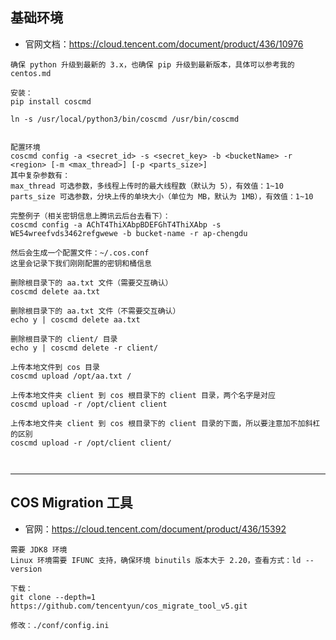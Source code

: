 

## 基础环境

- 官网文档：<https://cloud.tencent.com/document/product/436/10976>

```
确保 python 升级到最新的 3.x，也确保 pip 升级到最新版本，具体可以参考我的 centos.md

安装：
pip install coscmd

ln -s /usr/local/python3/bin/coscmd /usr/bin/coscmd


配置环境
coscmd config -a <secret_id> -s <secret_key> -b <bucketName> -r <region> [-m <max_thread>] [-p <parts_size>]
其中复杂参数有：
max_thread 可选参数，多线程上传时的最大线程数（默认为 5），有效值：1~10
parts_size 可选参数，分块上传的单块大小（单位为 MB，默认为 1MB），有效值：1~10

完整例子（相关密钥信息上腾讯云后台去看下）：
coscmd config -a AChT4ThiXAbpBDEFGhT4ThiXAbp -s WE54wreefvds3462refgwewe -b bucket-name -r ap-chengdu

然后会生成一个配置文件：~/.cos.conf
这里会记录下我们刚刚配置的密钥和桶信息

删除根目录下的 aa.txt 文件（需要交互确认）
coscmd delete aa.txt

删除根目录下的 aa.txt 文件（不需要交互确认）
echo y | coscmd delete aa.txt

删除根目录下的 client/ 目录
echo y | coscmd delete -r client/

上传本地文件到 cos 目录
coscmd upload /opt/aa.txt /

上传本地文件夹 client 到 cos 根目录下的 client 目录，两个名字是对应
coscmd upload -r /opt/client client

上传本地文件夹 client 到 cos 根目录下的 client 目录的下面，所以要注意加不加斜杠的区别
coscmd upload -r /opt/client client/



```

-------------------------------------------------------------------


## COS Migration 工具

- 官网：<https://cloud.tencent.com/document/product/436/15392>

```
需要 JDK8 环境
Linux 环境需要 IFUNC 支持，确保环境 binutils 版本大于 2.20，查看方式：ld --version

下载：
git clone --depth=1 https://github.com/tencentyun/cos_migrate_tool_v5.git

修改：./conf/config.ini


```



